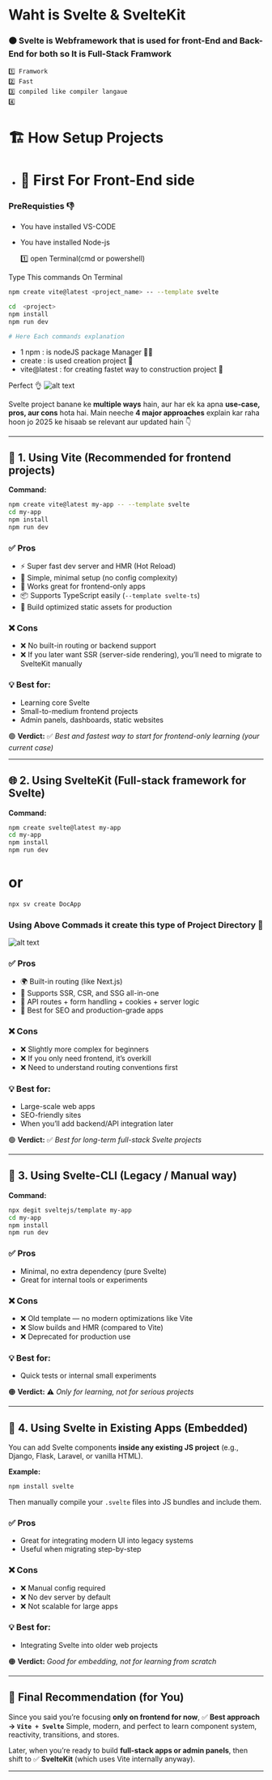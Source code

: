 #  Waht is Svelte & SvelteKit

### 🟠 Svelte is Webframework that is used for front-End and Back-End for both so It is Full-Stack Framwork 

    1️⃣ Framwork
    2️⃣ Fast
    3️⃣ compiled like compiler langaue
    4️⃣ 


# 🏗️ How Setup Projects

-   # 🚅 First For Front-End side
  
### PreRequisties 👎
- You have installed VS-CODE
- You have installed Node-js 

    1️⃣ open Terminal(cmd or 
    powershell)
    
Type This commands On Terminal

```bash
npm create vite@latest <project_name> -- --template svelte

cd  <project>
npm install
npm run dev

# Here Each commands explanation
```
- 1 npm  : is nodeJS package Manager 👨‍🎨
- create : is used creation project 🚧
- vite@latest : for creating fastet way to construction project  🧰 


Perfect 👌 
![alt text](assets/vite.png)



Svelte project banane ke **multiple ways** hain, aur har ek ka apna **use-case, pros, aur cons** hota hai.
Main neeche **4 major approaches** explain kar raha hoon jo 2025 ke hisaab se relevant aur updated hain 👇

---

## 🧩 1. **Using Vite (Recommended for frontend projects)**

**Command:**

```bash
npm create vite@latest my-app -- --template svelte
cd my-app
npm install
npm run dev
```

### ✅ Pros

* ⚡ Super fast dev server and HMR (Hot Reload)
* 🧠 Simple, minimal setup (no config complexity)
* 🧱 Works great for frontend-only apps
* 📦 Supports TypeScript easily (`--template svelte-ts`)
* 🚀 Build optimized static assets for production

### ❌ Cons

* ❌ No built-in routing or backend support
* ❌ If you later want SSR (server-side rendering), you’ll need to migrate to SvelteKit manually

### 💡 Best for:

* Learning core Svelte
* Small-to-medium frontend projects
* Admin panels, dashboards, static websites

🟢 **Verdict:** ✅ *Best and fastest way to start for frontend-only learning (your current case)*

---

## 🌐 2. **Using SvelteKit (Full-stack framework for Svelte)**

**Command:**

```bash
npm create svelte@latest my-app
cd my-app
npm install
npm run dev
```
# or  
``` bash
npx sv create DocApp
```
### Using Above Commads it create this type of Project Directory 📁

![alt text](assets/sveltkit.png)


### ✅ Pros

* 🌍 Built-in routing (like Next.js)
* 🧠 Supports SSR, CSR, and SSG all-in-one
* 💾 API routes + form handling + cookies + server logic
* 💨 Best for SEO and production-grade apps

### ❌ Cons

* ❌ Slightly more complex for beginners
* ❌ If you only need frontend, it’s overkill
* ❌ Need to understand routing conventions first

### 💡 Best for:

* Large-scale web apps
* SEO-friendly sites
* When you’ll add backend/API integration later

🟢 **Verdict:** ✅ *Best for long-term full-stack Svelte projects*

---

## 🧱 3. **Using Svelte-CLI (Legacy / Manual way)**

**Command:**

```bash
npx degit sveltejs/template my-app
cd my-app
npm install
npm run dev
```

### ✅ Pros

* Minimal, no extra dependency (pure Svelte)
* Great for internal tools or experiments

### ❌ Cons

* ❌ Old template — no modern optimizations like Vite
* ❌ Slow builds and HMR (compared to Vite)
* ❌ Deprecated for production use

### 💡 Best for:

* Quick tests or internal small experiments

🟠 **Verdict:** ⚠️ *Only for learning, not for serious projects*

---

## 🧰 4. **Using Svelte in Existing Apps (Embedded)**

You can add Svelte components **inside any existing JS project** (e.g., Django, Flask, Laravel, or vanilla HTML).

**Example:**

```bash
npm install svelte
```

Then manually compile your `.svelte` files into JS bundles and include them.

### ✅ Pros

* Great for integrating modern UI into legacy systems
* Useful when migrating step-by-step

### ❌ Cons

* ❌ Manual config required
* ❌ No dev server by default
* ❌ Not scalable for large apps

### 💡 Best for:

* Integrating Svelte into older web projects

🟠 **Verdict:** *Good for embedding, not for learning from scratch*

---

## 🧭 Final Recommendation (for You)

Since you said you’re focusing **only on frontend for now**,
✅ **Best approach → `Vite + Svelte`**
Simple, modern, and perfect to learn component system, reactivity, transitions, and stores.

Later, when you’re ready to build **full-stack apps or admin panels**,
then shift to ✅ **SvelteKit** (which uses Vite internally anyway).

---
